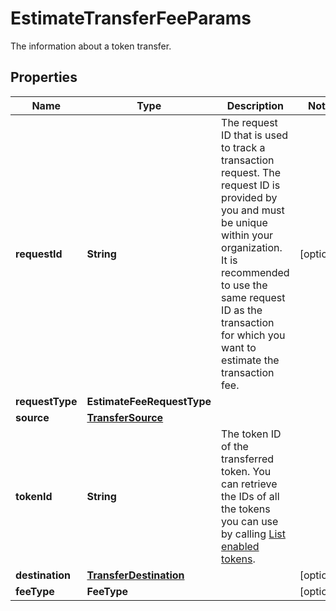 

# EstimateTransferFeeParams

The information about a token transfer.

## Properties

| Name | Type | Description | Notes |
|------------ | ------------- | ------------- | -------------|
|**requestId** | **String** | The request ID that is used to track a transaction request. The request ID is provided by you and must be unique within your organization. It is recommended to use the same request ID as the transaction for which you want to estimate the transaction fee. |  [optional] |
|**requestType** | **EstimateFeeRequestType** |  |  |
|**source** | [**TransferSource**](TransferSource.md) |  |  |
|**tokenId** | **String** | The token ID of the transferred token. You can retrieve the IDs of all the tokens you can use by calling [List enabled tokens](https://www.cobo.com/developers/v2/api-references/wallets/list-enabled-tokens). |  |
|**destination** | [**TransferDestination**](TransferDestination.md) |  |  [optional] |
|**feeType** | **FeeType** |  |  [optional] |



